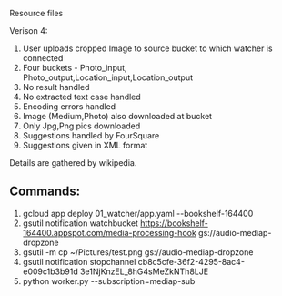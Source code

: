 Resource files

Verison 4:
1. User uploads cropped Image to source bucket to which watcher is connected
2. Four buckets - Photo_input, Photo_output,Location_input,Location_output
3. No result handled
4. No extracted text case handled
5. Encoding errors handled
6. Image (Medium,Photo) also downloaded at bucket
7. Only Jpg,Png pics downloaded
8. Suggestions handled by FourSquare
9. Suggestions given in XML format

Details are gathered by wikipedia.

Commands:
---------
1. gcloud app deploy 01_watcher/app.yaml --bookshelf-164400
2. gsutil notification watchbucket https://bookshelf-164400.appspot.com/media-processing-hook gs://audio-mediap-dropzone
3. gsutil -m cp ~/Pictures/test.png gs://audio-mediap-dropzone
4. gsutil notification stopchannel cb8c5cfe-36f2-4295-8ac4-e009c1b3b91d 3e1NjKnzEL_8hG4sMeZkNTh8LJE
5. python worker.py --subscription=mediap-sub
